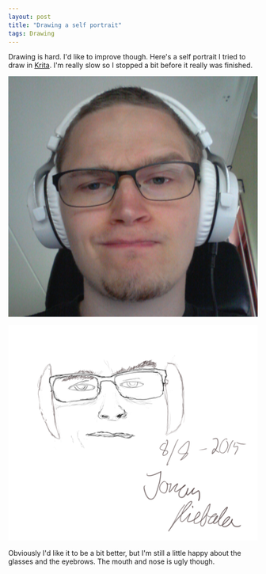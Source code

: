 ```yaml
---
layout: post
title: "Drawing a self portrait"
tags: Drawing
---
```


Drawing is hard. I'd like to improve though. Here's a self portrait I tried to draw in [Krita][]. I'm really slow so I stopped a bit before it really was finished.

![](/images/drawing/me/me_crop.png)

![](/images/drawing/me/me_drawing.png)

Obviously I'd like it to be a bit better, but I'm still a little happy about the glasses and the eyebrows. The mouth and nose is ugly though.

[Krita]: https://krita.org "Krita"

